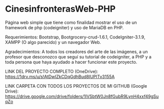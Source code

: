 # CinesinfronterasWeb-PHP
Página web simple que tiene como finalidad mostrar el uso de un framework de php (codeigniter) y uso de MariaDB en PHP.

Requerimientos: Bootstrap, Bootgrocery-crud-1.6.1, CodeIgniter-3.1.9, XAMPP (O algo parecido) y un navegador Web.

Agradecimientos: A todos los creadores del arte de las imágenes, a un profesor que desconozco que seguí su tutorial de codeigniter, a PHP y a toda persona que haya ayudado a hacer funcionar este proyecto.

LINK DEL PROYECTO COMPLETO (OneDrive):
https://1drv.ms/u/s!AtDwIZkCDqGdhBud8IUPITv3155A

LINK CARPETA CON TODOS LOS PROYECTOS DE MI GITHUB (Google Drive):
https://drive.google.com/drive/folders/1lVSbtW0Jn8fGubR9LynH4xxf49gSuqZo

